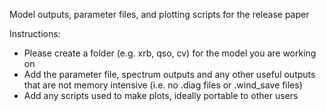 Model outputs, parameter files, and plotting scripts for the release paper

Instructions:
* Please create a folder (e.g. xrb, qso, cv) for the model you are working on
* Add the parameter file, spectrum outputs and any other useful outputs that are not memory intensive (i.e. no .diag files or .wind_save files)
* Add any scripts used to make plots, ideally portable to other users
